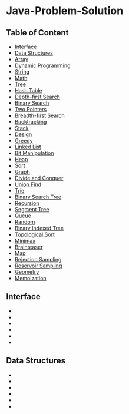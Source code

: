 # Java-Problem-Solution


## Table of Content

- [Interface](#interface)
- [Data Structures](#data-structures)
- [Array]()
- [Dynamic Programming]()
- [String]()
- [Math]()
- [Tree]()
- [Hash Table]()
- [Depth-first Search]()
- [Binary Search]()
- [Two Pointers]()
- [Breadth-first Search]()
- [Backtracking]()
- [Stack]()
- [Design]()
- [Greedy]()
- [Linked List]()
- [Bit Manipulation]()
- [Heap]()
- [Sort]()
- [Graph]()
- [Divide and Conquer]()
- [Union Find]()
- [Trie]()
- [Binary Search Tree]()
- [Recursion]()
- [Segment Tree]()
- [Queue]()
- [Random]()
- [Binary Indexed Tree]()
- [Topological Sort]()
- [Minimax]()
- [Brainteaser]()
- [Map]()
- [Rejection Sampling]()
- [Reservoir Sampling]()
- [Geometry]()
- [Memoization]()

## Interface
- []()
- []()
- []()
- []()
- []()
- []()

## Data Structures
- []()
- []()
- []()
- []()
- []()
- []()
